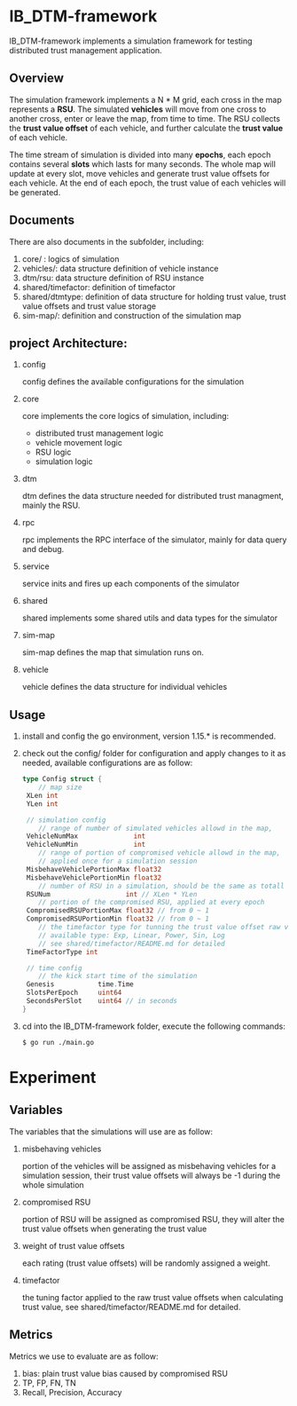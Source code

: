 # IB_DTM-framework

IB_DTM-framework implements a simulation framework for testing distributed trust management application.

## Overview

The simulation framework implements a N * M grid, each cross in the map represents a **RSU**. The simulated **vehicles** will move from one cross to another cross, enter or leave the map, from time to time. The RSU collects the **trust value offset** of each vehicle, and further calculate the **trust value** of each vehicle.

The time stream of simulation is divided into many **epochs**, each epoch contains several **slots** which lasts for many seconds. The whole map will update at every slot, move vehicles and generate trust value offsets for each vehicle. At the end of each epoch, the trust value of each vehicles will be generated.

## Documents

There are also documents in the subfolder, including:

1. core/ : logics of simulation
2. vehicles/: data structure definition of vehicle instance
3. dtm/rsu: data structure definition of RSU instance 
4. shared/timefactor: definition of timefactor
5. shared/dtmtype: definition of data structure for holding trust value, trust value offsets and trust value storage
6. sim-map/: definition and construction of the simulation map

## project Architecture:

1. config

   config defines the available configurations for the simulation

2. core

   core implements the core logics of simulation, including:

   - distributed trust management logic
   - vehicle movement logic
   - RSU logic
   - simulation logic

3. dtm

   dtm defines the data structure needed for distributed trust managment, mainly the RSU.

4. rpc

   rpc implements the RPC interface of the simulator, mainly for data query and debug.

5. service

   service inits and fires up each components of the simulator

6. shared

   shared implements some shared utils and data types for the simulator

7. sim-map

   sim-map defines the map that simulation runs on.

8. vehicle

   vehicle defines the data structure for individual vehicles

## Usage

1. install and config the go environment, version 1.15.* is recommended.

2. check out the config/ folder for configuration and apply changes to it as needed, available configurations are as follow:

   ```go
   type Config struct {
       // map size
   	XLen int
   	YLen int
   
   	// simulation config
       // range of number of simulated vehicles allowd in the map, 
   	VehicleNumMax              int
   	VehicleNumMin              int
       // range of portion of compromised vehicle allowd in the map,
       // applied once for a simulation session
   	MisbehaveVehiclePortionMax float32
   	MisbehaveVehiclePortionMin float32
       // number of RSU in a simulation, should be the same as totall crosses of the map 
   	RSUNum                   int // XLen * YLen
       // portion of the compromised RSU, applied at every epoch
   	CompromisedRSUPortionMax float32 // from 0 ~ 1
   	CompromisedRSUPortionMin float32 // from 0 ~ 1
       // the timefactor type for tunning the trust value offset raw value
       // available type: Exp, Linear, Power, Sin, Log
       // see shared/timefactor/README.md for detailed
   	TimeFactorType int
   
   	// time config
       // the kick start time of the simulation
   	Genesis           time.Time
   	SlotsPerEpoch     uint64
   	SecondsPerSlot    uint64 // in seconds
   }
   ```

3. cd into the IB_DTM-framework folder, execute the following commands:

   ```shell
   $ go run ./main.go
   ```

# Experiment

## Variables

The variables that the simulations will use are as follow:

1. misbehaving vehicles

   portion of the vehicles will be assigned as misbehaving vehicles for a simulation session, their trust value offsets will always be -1 during the whole simulation

2. compromised RSU

   portion of RSU will be assigned as compromised RSU, they will alter the trust value offsets when generating the trust value

3. weight of trust value offsets

   each rating (trust value offsets) will be randomly assigned a weight.

4. timefactor

   the tuning factor applied to the raw trust value offsets when calculating trust value, see shared/timefactor/README.md for detailed. 

## Metrics

Metrics we use to evaluate are as follow:

1. bias: plain trust value bias caused by compromised RSU
2. TP, FP, FN, TN
3. Recall, Precision, Accuracy
